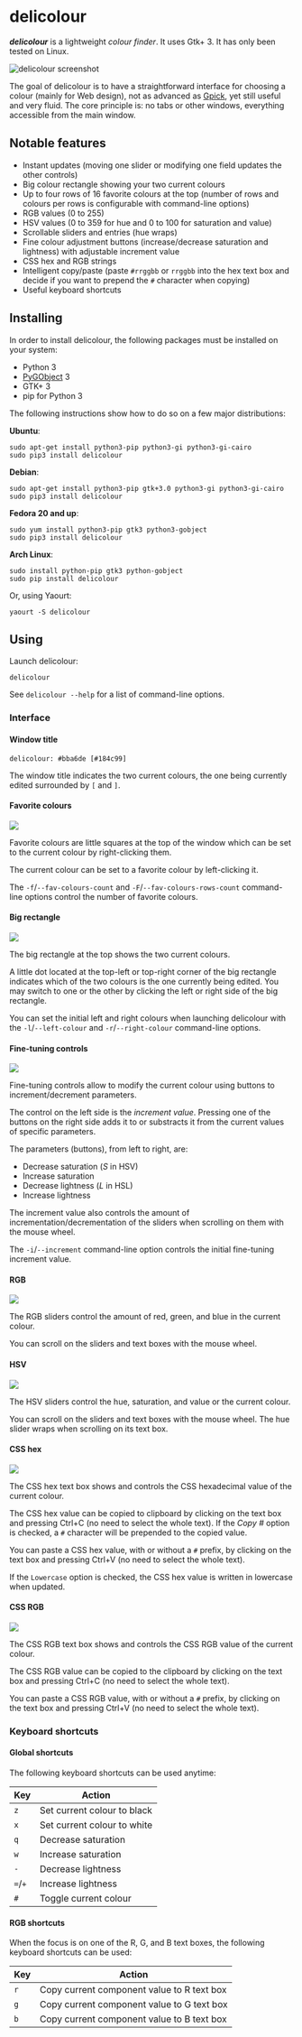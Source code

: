 # delicolour

**_delicolour_** is a lightweight _colour finder_. It uses Gtk+ 3.
It has only been tested on Linux.

![delicolour screenshot](http://ss.0x3b.org/refixing219.png)

The goal of delicolour is to have a straightforward interface for
choosing a colour (mainly for Web design), not as advanced as
[Gpick](http://www.gpick.org/), yet still useful and very fluid. The
core principle is: no tabs or other windows, everything accessible
from the main window.


## Notable features

  * Instant updates (moving one slider or modifying one field updates
    the other controls)
  * Big colour rectangle showing your two current colours
  * Up to four rows of 16 favorite colours at the top (number of rows
    and colours per rows is configurable with command-line options)
  * RGB values (0 to 255)
  * HSV values (0 to 359 for hue and 0 to 100 for saturation and value)
  * Scrollable sliders and entries (hue wraps)
  * Fine colour adjustment buttons (increase/decrease saturation and
    lightness) with adjustable increment value
  * CSS hex and RGB strings
  * Intelligent copy/paste (paste `#rrggbb` or `rrggbb` into the hex
    text box and decide if you want to prepend the `#` character when
    copying)
  * Useful keyboard shortcuts


## Installing

In order to install delicolour, the following packages must be installed
on your system:

  * Python 3
  * [PyGObject](https://wiki.gnome.org/action/show/Projects/PyGObject) 3
  * GTK+ 3
  * pip for Python 3

The following instructions show how to do so on a few major
distributions:

**Ubuntu**:

    sudo apt-get install python3-pip python3-gi python3-gi-cairo
    sudo pip3 install delicolour

**Debian**:

    sudo apt-get install python3-pip gtk+3.0 python3-gi python3-gi-cairo
    sudo pip3 install delicolour

**Fedora 20 and up**:

    sudo yum install python3-pip gtk3 python3-gobject
    sudo pip3 install delicolour

**Arch Linux**:

    sudo install python-pip gtk3 python-gobject
    sudo pip install delicolour

Or, using Yaourt:

    yaourt -S delicolour


## Using

Launch delicolour:

    delicolour

See `delicolour --help` for a list of command-line options.


### Interface

#### Window title

    delicolour: #bba6de [#184c99]

The window title indicates the two current colours, the one being
currently edited surrounded by `[` and `]`.


#### Favorite colours

![](http://ss.0x3b.org/impercipience71.png)

Favorite colours are little squares at the top of the window which
can be set to the current colour by right-clicking them.

The current colour can be set to a favorite colour by left-clicking it.

The `-f`/`--fav-colours-count` and `-F`/`--fav-colours-rows-count`
command-line options control the number of favorite colours.


#### Big rectangle

![](http://ss.0x3b.org/poikilothermal774.png)

The big rectangle at the top shows the two current colours.

A little dot located at the top-left or top-right corner of the
big rectangle indicates which of the two colours is the one currently
being edited. You may switch to one or the other by clicking the
left or right side of the big rectangle.

You can set the initial left and right colours when launching
delicolour with the `-l`/`--left-colour` and `-r`/`--right-colour`
command-line options.


#### Fine-tuning controls

![](http://ss.0x3b.org/unuprightly55.png)

Fine-tuning controls allow to modify the current colour using
buttons to increment/decrement parameters.

The control on the left side is the _increment value_. Pressing one of
the buttons on the right side adds it to or substracts it from the
current values of specific parameters.

The parameters (buttons), from left to right, are:

  * Decrease saturation (_S_ in HSV)
  * Increase saturation
  * Decrease lightness (_L_ in HSL)
  * Increase lightness

The increment value also controls the amount of
incrementation/decrementation of the sliders when scrolling on them
with the mouse wheel.

The `-i`/`--increment` command-line option controls the initial
fine-tuning increment value.


#### RGB

![](http://ss.0x3b.org/stockjobbery593.png)

The RGB sliders control the amount of red, green, and blue in the
current colour.

You can scroll on the sliders and text boxes with the mouse wheel.


#### HSV

![](http://ss.0x3b.org/fuzees835.png)

The HSV sliders control the hue, saturation, and value or the current
colour.

You can scroll on the sliders and text boxes with the mouse wheel. The
hue slider wraps when scrolling on its text box.


#### CSS hex

![](http://ss.0x3b.org/overglide667.png)

The CSS hex text box shows and controls the CSS hexadecimal value of
the current colour.

The CSS hex value can be copied to clipboard by clicking on the text
box and pressing Ctrl+C (no need to select the whole text). If the
_Copy #_ option is checked, a `#` character will be prepended to the
copied value.

You can paste a CSS hex value, with or without a `#` prefix, by
clicking on the text box and pressing Ctrl+V (no need to select the
whole text).

If the `Lowercase` option is checked, the CSS hex value is written in
lowercase when updated.


#### CSS RGB

![](http://ss.0x3b.org/nuzzer45.png)

The CSS RGB text box shows and controls the CSS RGB value of the
current colour.

The CSS RGB value can be copied to the clipboard by clicking on the
text box and pressing Ctrl+C (no need to select the whole text).

You can paste a CSS RGB value, with or without a `#` prefix, by
clicking on the text box and pressing Ctrl+V (no need to select the
whole text).


### Keyboard shortcuts

#### Global shortcuts

The following keyboard shortcuts can be used anytime:

Key | Action
--- | -------
`z` | Set current colour to black
`x` | Set current colour to white
`q` | Decrease saturation
`w` | Increase saturation
`-` | Decrease lightness
`=`/`+` | Increase lightness
`#` | Toggle current colour


#### RGB shortcuts

When the focus is on one of the R, G, and B text boxes, the following
keyboard shortcuts can be used:

Key | Action
--- | -------
`r` | Copy current component value to R text box
`g` | Copy current component value to G text box
`b` | Copy current component value to B text box

